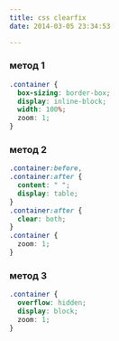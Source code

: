 ```yaml
---
title: css clearfix
date: 2014-03-05 23:34:53

---
```

### метод 1

```css
.container {
  box-sizing: border-box;
  display: inline-block;
  width: 100%;
  zoom: 1;
}
```

### метод 2

```css
.container:before,
.container:after {
  content: " ";
  display: table;
}
.container:after {
  clear: both;
}
.container {
  zoom: 1;
}
```

### метод 3

```css
.container {
  overflow: hidden;
  display: block;
  zoom: 1;
}
```
